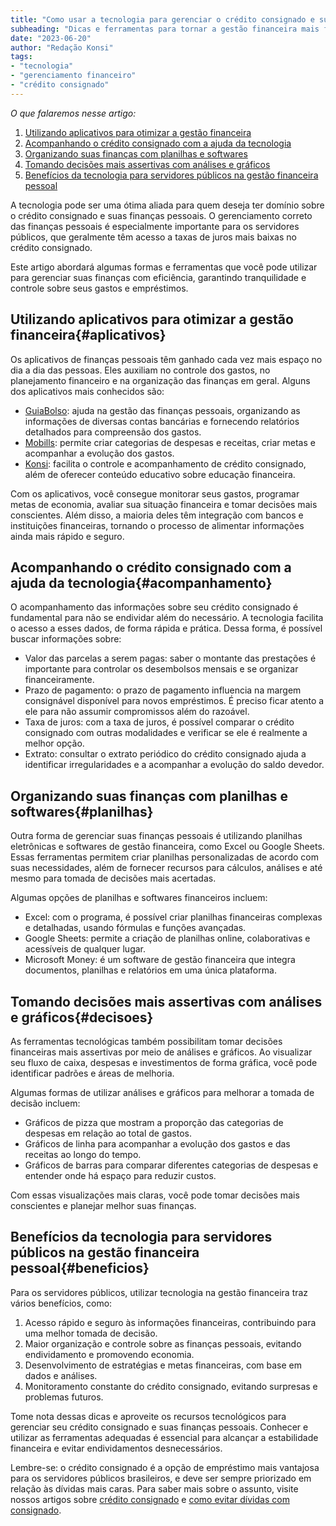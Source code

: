 ```yaml
---
title: "Como usar a tecnologia para gerenciar o crédito consignado e suas finanças pessoais"
subheading: "Dicas e ferramentas para tornar a gestão financeira mais fácil e eficiente"
date: "2023-06-20"
author: "Redação Konsi"
tags:
- "tecnologia"
- "gerenciamento financeiro"
- "crédito consignado"
---
```


_O que falaremos nesse artigo:_
1. [Utilizando aplicativos para otimizar a gestão financeira](#aplicativos)
2. [Acompanhando o crédito consignado com a ajuda da tecnologia](#acompanhamento)
3. [Organizando suas finanças com planilhas e softwares](#planilhas)
4. [Tomando decisões mais assertivas com análises e gráficos](#decisoes)
5. [Benefícios da tecnologia para servidores públicos na gestão financeira pessoal](#beneficios)

A tecnologia pode ser uma ótima aliada para quem deseja ter domínio sobre o crédito consignado e suas finanças pessoais. O gerenciamento correto das finanças pessoais é especialmente importante para os servidores públicos, que geralmente têm acesso a taxas de juros mais baixas no crédito consignado.

Este artigo abordará algumas formas e ferramentas que você pode utilizar para gerenciar suas finanças com eficiência, garantindo tranquilidade e controle sobre seus gastos e empréstimos.

## Utilizando aplicativos para otimizar a gestão financeira{#aplicativos}

Os aplicativos de finanças pessoais têm ganhado cada vez mais espaço no dia a dia das pessoas. Eles auxiliam no controle dos gastos, no planejamento financeiro e na organização das finanças em geral. Alguns dos aplicativos mais conhecidos são:

- [GuiaBolso](https://www.guiabolso.com.br/): ajuda na gestão das finanças pessoais, organizando as informações de diversas contas bancárias e fornecendo relatórios detalhados para compreensão dos gastos.
- [Mobills](https://www.mobills.com.br/): permite criar categorias de despesas e receitas, criar metas e acompanhar a evolução dos gastos.
- [Konsi](LINK_PARA_DOWNLOAD_DO_APP): facilita o controle e acompanhamento de crédito consignado, além de oferecer conteúdo educativo sobre educação financeira.

Com os aplicativos, você consegue monitorar seus gastos, programar metas de economia, avaliar sua situação financeira e tomar decisões mais conscientes. Além disso, a maioria deles têm integração com bancos e instituições financeiras, tornando o processo de alimentar informações ainda mais rápido e seguro.

## Acompanhando o crédito consignado com a ajuda da tecnologia{#acompanhamento}

O acompanhamento das informações sobre seu crédito consignado é fundamental para não se endividar além do necessário. A tecnologia facilita o acesso a esses dados, de forma rápida e prática. Dessa forma, é possível buscar informações sobre:

- Valor das parcelas a serem pagas: saber o montante das prestações é importante para controlar os desembolsos mensais e se organizar financeiramente.
- Prazo de pagamento: o prazo de pagamento influencia na margem consignável disponível para novos empréstimos. É preciso ficar atento a ele para não assumir compromissos além do razoável.
- Taxa de juros: com a taxa de juros, é possível comparar o crédito consignado com outras modalidades e verificar se ele é realmente a melhor opção.
- Extrato: consultar o extrato periódico do crédito consignado ajuda a identificar irregularidades e a acompanhar a evolução do saldo devedor.

## Organizando suas finanças com planilhas e softwares{#planilhas}

Outra forma de gerenciar suas finanças pessoais é utilizando planilhas eletrônicas e softwares de gestão financeira, como Excel ou Google Sheets. Essas ferramentas permitem criar planilhas personalizadas de acordo com suas necessidades, além de fornecer recursos para cálculos, análises e até mesmo para tomada de decisões mais acertadas.

Algumas opções de planilhas e softwares financeiros incluem:

- Excel: com o programa, é possível criar planilhas financeiras complexas e detalhadas, usando fórmulas e funções avançadas.
- Google Sheets: permite a criação de planilhas online, colaborativas e acessíveis de qualquer lugar.
- Microsoft Money: é um software de gestão financeira que integra documentos, planilhas e relatórios em uma única plataforma.

## Tomando decisões mais assertivas com análises e gráficos{#decisoes}

As ferramentas tecnológicas também possibilitam tomar decisões financeiras mais assertivas por meio de análises e gráficos. Ao visualizar seu fluxo de caixa, despesas e investimentos de forma gráfica, você pode identificar padrões e áreas de melhoria.

Algumas formas de utilizar análises e gráficos para melhorar a tomada de decisão incluem:

- Gráficos de pizza que mostram a proporção das categorias de despesas em relação ao total de gastos.
- Gráficos de linha para acompanhar a evolução dos gastos e das receitas ao longo do tempo.
- Gráficos de barras para comparar diferentes categorias de despesas e entender onde há espaço para reduzir custos.

Com essas visualizações mais claras, você pode tomar decisões mais conscientes e planejar melhor suas finanças.

## Benefícios da tecnologia para servidores públicos na gestão financeira pessoal{#beneficios}

Para os servidores públicos, utilizar tecnologia na gestão financeira traz vários benefícios, como:

1. Acesso rápido e seguro às informações financeiras, contribuindo para uma melhor tomada de decisão.
2. Maior organização e controle sobre as finanças pessoais, evitando endividamento e promovendo economia.
3. Desenvolvimento de estratégias e metas financeiras, com base em dados e análises.
4. Monitoramento constante do crédito consignado, evitando surpresas e problemas futuros.

Tome nota dessas dicas e aproveite os recursos tecnológicos para gerenciar seu crédito consignado e suas finanças pessoais. Conhecer e utilizar as ferramentas adequadas é essencial para alcançar a estabilidade financeira e evitar endividamentos desnecessários.

Lembre-se: o crédito consignado é a opção de empréstimo mais vantajosa para os servidores públicos brasileiros, e deve ser sempre priorizado em relação às dívidas mais caras. Para saber mais sobre o assunto, visite nossos artigos sobre [crédito consignado](https://konsi.com.br/postagens/5-motivos-para-escolher-o-credito-consignado-publico) e [como evitar dívidas com consignado](https://konsi.com.br/postagens/como-evitar-dividas-com-consignado).